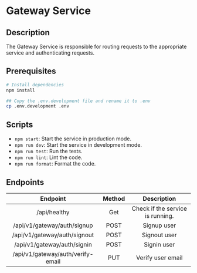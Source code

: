 # Gateway Service

## Description

The Gateway Service is responsible for routing requests to the appropriate service and authenticating requests.

## Prerequisites

```bash
# Install dependencies
npm install

## Copy the .env.development file and rename it to .env
cp .env.development .env
```

## Scripts

- `npm start`: Start the service in production mode.
- `npm run dev`: Start the service in development mode.
- `npm run test`: Run the tests.
- `npm run lint`: Lint the code.
- `npm run format`: Format the code.

## Endpoints

|             Endpoint              | Method |           Description            |
|:---------------------------------:|:------:|:--------------------------------:|
|           /api/healthy            |  Get   | Check if the service is running. |
|    /api/v1/gateway/auth/signup    |  POST  |           Signup user            |
|   /api/v1/gateway/auth/signout    |  POST  |           Signout user           |
|    /api/v1/gateway/auth/signin    |  POST  |           Signin user            |
| /api/v1/gateway/auth/verify-email |  PUT   |        Verify user email         |

<!-- ## Docker

We can build a Docker image and push it to the DockerHub.

```bash
# Login to Docker Hub
docker login

# Build the Docker image
docker image build -t <username>/loginhub-1-gateway .

# Tag the Docker image
docker tag <username>/loginhub-1-gateway <username>/loginhub-1-gateway:stable

# Push the Docker image
docker push <username>/loginhub-1-gateway:stable
```

We can build a Docker image and push it to the Google Artifact Registry.

```bash
# gcloud auth login
gcloud auth login
gcloud auth configure-docker asia-east1-docker.pkg.dev

# Build the Docker image
docker build -t loginhub-1-gateway .

# Tag the Docker image
docker tag loginhub-1-gateway <location>-docker.pkg.dev/<project_id>/<repo_id>/loginhub-1-gateway:stable

docker tag loginhub-1-gateway asia-east1-docker.pkg.dev/loginhub-dev/main-repo/loginhub-1-gateway:stable

# Push the Docker image
docker push <location>-docker.pkg.dev/<project_id>/<repo_id>/loginhub-1-gateway:stable

docker push asia-east1-docker.pkg.dev/loginhub-dev/main-repo/loginhub-1-gateway:stable
``` -->
